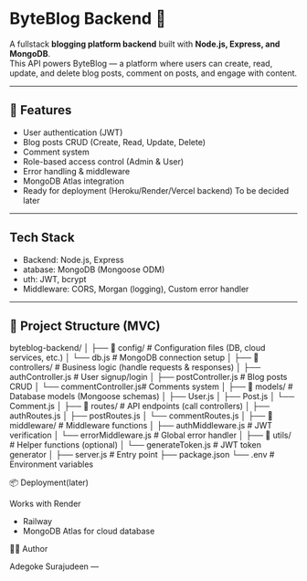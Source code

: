 # ByteBlog Backend 📝

A fullstack **blogging platform backend** built with **Node.js, Express, and MongoDB**.  
This API powers ByteBlog — a platform where users can create, read, update, and delete blog posts, comment on posts, and engage with content.

---------     -----------    ---------

## 🚀 Features

- User authentication (JWT)
- Blog posts CRUD (Create, Read, Update, Delete)
- Comment system
- Role-based access control (Admin & User)
- Error handling & middleware
- MongoDB Atlas integration
- Ready for deployment (Heroku/Render/Vercel backend) To be decided later

----------      ---------    ----------

##  Tech Stack

- Backend: Node.js, Express  
- atabase: MongoDB (Mongoose ODM)  
- uth: JWT, bcrypt  
- Middleware: CORS, Morgan (logging), Custom error handler  

---

## 📂 Project Structure (MVC)

byteblog-backend/
│
├── 📂 config/              # Configuration files (DB, cloud services, etc.)
│   └── db.js               # MongoDB connection setup
│
├── 📂 controllers/         # Business logic (handle requests & responses)
│   ├── authController.js   # User signup/login
│   ├── postController.js   # Blog posts CRUD
│   └── commentController.js# Comments system
│
├── 📂 models/              # Database models (Mongoose schemas)
│   ├── User.js
│   ├── Post.js
│   └── Comment.js
│
├── 📂 routes/              # API endpoints (call controllers)
│   ├── authRoutes.js
│   ├── postRoutes.js
│   └── commentRoutes.js
│
├── 📂 middleware/          # Middleware functions
│   ├── authMiddleware.js   # JWT verification
│   └── errorMiddleware.js  # Global error handler
│
├── 📂 utils/               # Helper functions (optional)
│   └── generateToken.js    # JWT token generator
│
├── server.js               # Entry point
├── package.json
└── .env                    # Environment variables

📦 Deployment(later)

Works with Render
-  Railway
- MongoDB Atlas for cloud database

👨‍💻 Author

Adegoke Surajudeen — 
